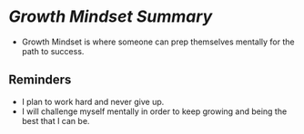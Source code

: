 # *Growth Mindset Summary*
* Growth Mindset is where someone can prep themselves mentally for the path to success.
## Reminders
-  I plan to work hard and never give up. 
-  I will challenge myself mentally in order to keep growing and being the best that I can be.